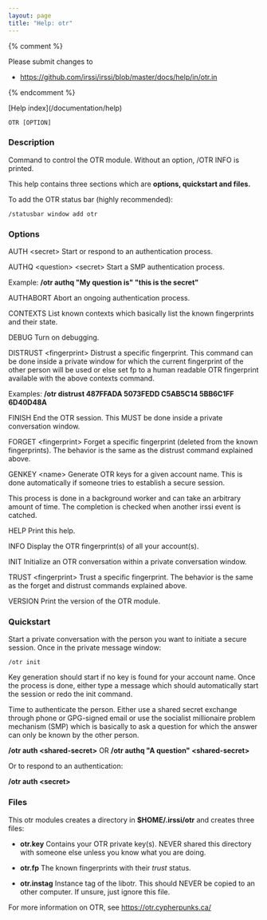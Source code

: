 ```yaml
---
layout: page
title: "Help: otr"
---
```


{% comment %}

Please submit changes to
- https://github.com/irssi/irssi/blob/master/docs/help/in/otr.in


{% endcomment %}
<nav markdown="1">
[Help index](/documentation/help)
</nav>

<div class="highlight irssisyntax"><pre style="\-\-cmdlen:3ch"><code><span class="synB">OTR</span> <span class="syn10">[<span class="syn">OPTION</span>]</span></code></pre></div>



### Description ###

Command to control the OTR module. Without an option, /OTR INFO is printed.

This help contains three sections which are **options, quickstart and files.**

To add the OTR status bar (highly recommended):

    /statusbar window add otr

### Options ###

AUTH &lt;secret>
Start or respond to an authentication process.

AUTHQ &lt;question> &lt;secret>
Start a SMP authentication process.

Example: **/otr authq "My question is" "this is the secret"**

AUTHABORT
Abort an ongoing authentication process.

CONTEXTS
List known contexts which basically list the known fingerprints and their
state.

DEBUG
Turn on debugging.

DISTRUST &lt;fingerprint>
Distrust a specific fingerprint. This command can be done inside a private
window for which the current fingerprint of the other person will be used
or else set fp to a human readable OTR fingerprint available with the above
contexts command.

Examples: **/otr distrust 487FFADA 5073FEDD C5AB5C14 5BB6C1FF 6D40D48A**

FINISH
End the OTR session. This MUST be done inside a private conversation
window.

FORGET &lt;fingerprint>
Forget a specific fingerprint (deleted from the known fingerprints). The
behavior is the same as the distrust command explained above.

GENKEY &lt;name>
Generate OTR keys for a given account name. This is done automatically
if someone tries to establish a secure session.

This process is done in a background worker and can take an arbitrary
amount of time. The completion is checked when another irssi event is
catched.

HELP
Print this help.

INFO
Display the OTR fingerprint(s) of all your account(s).

INIT
Initialize an OTR conversation within a private conversation window.

TRUST &lt;fingerprint>
Trust a specific fingerprint. The behavior is the same as the forget and
distrust commands explained above.

VERSION
Print the version of the OTR module.

### Quickstart ###

Start a private conversation with the person you want to initiate a secure session. Once in the private message window:

    /otr init

Key generation should start if no key is found for your account name. Once the process is done, either type a message which should automatically start the session or redo the init command.

Time to authenticate the person. Either use a shared secret exchange through phone or GPG-signed email or use the socialist millionaire problem mechanism (SMP) which is basically to ask a question for which the answer can only be known by the other person.

**/otr auth &lt;shared-secret>** OR **/otr authq "A question" &lt;shared-secret>**

Or to respond to an authentication:

**/otr auth &lt;secret>**

### Files ###

This otr modules creates a directory in **$HOME/.irssi/otr** and creates three files:

* **otr.key**
Contains your OTR private key(s). NEVER shared this directory with someone
else unless you know what you are doing.

* **otr.fp**
The known fingerprints with their _trust_ status.

* **otr.instag**
Instance tag of the libotr. This should NEVER be copied to an other
computer. If unsure, just ignore this file.

For more information on OTR, see https://otr.cypherpunks.ca/

